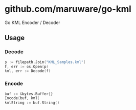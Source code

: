 # github.com/maruware/go-kml

Go KML Encoder / Decoder

## Usage

### Decode

```go
p := filepath.Join("KML_Samples.kml")
f, err := os.Open(p)
kml, err := Decode(f)
```

### Encode

```go
buf := &bytes.Buffer{}
Encode(buf, kml)
kmlString := buf.String()
```